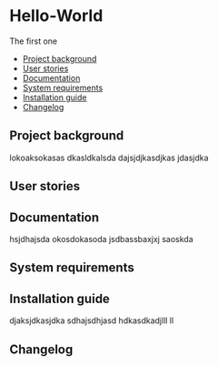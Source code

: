 # Hello-World
The first one


* [Project background](#Project-background)
* [User stories](#user-stories)
* [Documentation](#documentation)
* [System requirements](#system-requirements)
* [Installation guide](installation-guide)
* [Changelog](#changelog)

## Project background
lokoaksokasas
dkasldkalsda
dajsjdjkasdjkas
jdasjdka
## User stories
## Documentation
hsjdhajsda
okosdokasoda
jsdbassbaxjxj
saoskda
## System requirements
## Installation guide
djaksjdkasjdka
sdhajsdhjasd
hdkasdkadjlll
ll
## Changelog

